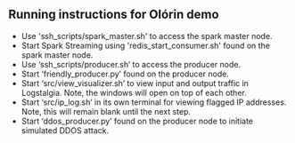 ## Running instructions for Olórin demo

* Use 'ssh_scripts/spark_master.sh' to access the spark master node.
* Start Spark Streaming using 'redis_start_consumer.sh' found on the spark master node.
* Use ‘ssh_scripts/producer.sh’ to access the producer node.
* Start ‘friendly_producer.py’ found on the producer node.
* Start ‘src/view_visualizer.sh’ to view input and output traffic in Logstalgia. Note, the windows will open on top of each other.
* Start ‘src/ip_log.sh’ in its own terminal for viewing flagged IP addresses. Note, this will remain blank until the next step.
* Start ‘ddos_producer.py’ found on the producer node to initiate simulated DDOS attack. 